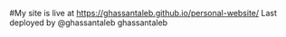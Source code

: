 #My site is live at
https://ghassantaleb.github.io/personal-website/
Last deployed by @ghassantaleb ghassantaleb 
